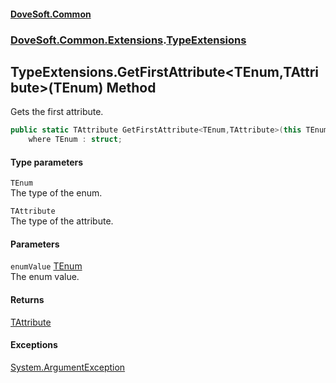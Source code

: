 #### [DoveSoft.Common](./index.md 'index')
### [DoveSoft.Common.Extensions](./DoveSoft-Common-Extensions.md 'DoveSoft.Common.Extensions').[TypeExtensions](./DoveSoft-Common-Extensions-TypeExtensions.md 'DoveSoft.Common.Extensions.TypeExtensions')
## TypeExtensions.GetFirstAttribute&lt;TEnum,TAttribute&gt;(TEnum) Method
Gets the first attribute.  
```csharp
public static TAttribute GetFirstAttribute<TEnum,TAttribute>(this TEnum enumValue)
    where TEnum : struct;
```
#### Type parameters
<a name='DoveSoft-Common-Extensions-TypeExtensions-GetFirstAttribute-TEnum_TAttribute-(TEnum)-TEnum'></a>
`TEnum`  
The type of the enum.  
  
<a name='DoveSoft-Common-Extensions-TypeExtensions-GetFirstAttribute-TEnum_TAttribute-(TEnum)-TAttribute'></a>
`TAttribute`  
The type of the attribute.  
  
#### Parameters
<a name='DoveSoft-Common-Extensions-TypeExtensions-GetFirstAttribute-TEnum_TAttribute-(TEnum)-enumValue'></a>
`enumValue` [TEnum](#DoveSoft-Common-Extensions-TypeExtensions-GetFirstAttribute-TEnum_TAttribute-(TEnum)-TEnum 'DoveSoft.Common.Extensions.TypeExtensions.GetFirstAttribute&lt;TEnum,TAttribute&gt;(TEnum).TEnum')  
The enum value.  
  
#### Returns
[TAttribute](#DoveSoft-Common-Extensions-TypeExtensions-GetFirstAttribute-TEnum_TAttribute-(TEnum)-TAttribute 'DoveSoft.Common.Extensions.TypeExtensions.GetFirstAttribute&lt;TEnum,TAttribute&gt;(TEnum).TAttribute')  
  
#### Exceptions
[System.ArgumentException](https://docs.microsoft.com/en-us/dotnet/api/System.ArgumentException 'System.ArgumentException')  
  
